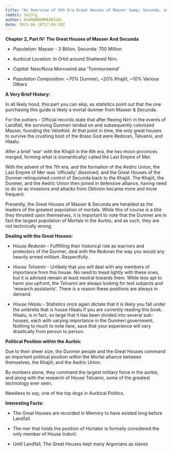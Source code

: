 ```yaml
---
title: "An Overview of 9th Era Great Houses of Masser &amp; Secunda, and their place in the Aurbis"
reddit: 3a23lg
author: ASAMANNAMMEDNIGEL
date: 2015-06-16T17:04:30Z
---
```


**Chapter 2, Part IV: The Great Houses of Masser And Secunda**

- *Population*: Masser - 3 Billion, Secunda: 700 Million

- *Aurbical Location*: In Orbit around Shattered Nirn.

- *Capital:* New/Nova Morrowind aka 'Tommorowind'

- *Population Composition:* ~70% Dunmeri, ~20% Khajiit, ~10% Various Others

**A Very Brief History:**

In all likely hood, this part you can skip, as statistics point out that the one purchasing this guide is likely a mortal dunmer from Masser &amp; Secunda. 

For the outliers - Official records state that after fleeing Nirn in the events of Landfall, the surviving Dunmeri landed on and subsequently colonized Masser, founding the Velothiid. At that point in time, the only great houses to survive the crushing boot of the Brass God were Redoran, Telvanni, and Hlaalu.

After a brief 'war' with the Khajiit in the 6th era, the two moon provinces merged, forming what is (romantically) called the Last Empire of Mer. 

With the advent of the 7th era, and the formation of the Aedric Union, the Last Empire of Mer was 'officially' dissolved, and the Great Houses of the Dunmer relinquished control of Secunda back to the Khajiit. The Khajiit, the Dunmer, and the Aedric Union then joined in defensive alliance, having need to do so as invasions and attacks from Oblivion became more and more frequent.

Presently, the Great Houses of Masser &amp; Secunda are heralded as the leaders of the greatest population of mortals. While this of course is a title they thrusted upon themselves, it is important to note that the Dunmer are in fact the largest population of Mortals in the Aurbis, and as such, they are not technically wrong.

**Dealing with the Great Houses:**

- *House Redoran* - Fuflfilling their historical role as warriors and protectors of the Dunmer, deal with the Redoran the way you would any heavily armed militant. Respectfully. 

- *House Telvanni* - Unlikely that you will deal with any members of importance from this house. No need to tread lightly with these ones, but it is advised remain at least neutral towards them. While less apt to harm you upfront, the Telvanni are always looking for test subjects and 'research assistants'. There is a reason these positions are always in demand.

- *House Hlaalu* - Statistics once again dictate that it is likely you fall under the umbrella that is house Hlaalu if you are currently reading this book. Hlaalu, is in fact, so large that it has been divided into several sub-houses, each with varying importance in the Dunmeri government. Nothing to much to note here, save that your experience will vary drastically from person to person.

**Political Position within the Aurbis:**

Due to their sheer size, the Dunmer people and the Great Houses command an important political position within the Mortal alliance between themselves, the Khajiit, and the Aedric Union.

By numbers alone, they command the largest military force in the aurbis, and along with the research of House Telvanni, some of the greatest technology ever seen. 

Needless to say, one of the top dogs in Aurbical Politics.


**Interesting Facts:**

- The Great Houses are recorded in Memory to have existed long before Landfall.

- The mer that holds the position of Hortator is formally considered the only member of House Indoril.

- Until Landfall, The Great Houses kept many Argonians as slaves

